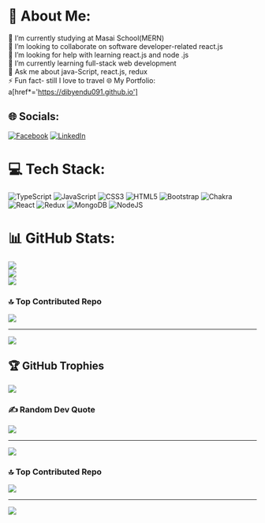 # 💫 About Me:

🔭 I’m currently studying at Masai School(MERN)<br>👯 I’m looking to collaborate on software developer-related react.js<br>🤝 I’m looking for help with learning react.js and node .js<br>🌱 I’m currently learning full-stack web development<br>💬 Ask me about java-Script, react.js, redux<br>⚡ Fun fact- still I love to travel 🌐 My Portfolio: a[href*='https://dibyendu091.github.io']

## 🌐 Socials:

[![Facebook](https://img.shields.io/badge/Facebook-%231877F2.svg?logo=Facebook&logoColor=white)](https://www.facebook.com/dibyendu911) [![LinkedIn](https://img.shields.io/badge/LinkedIn-%230077B5.svg?logo=linkedin&logoColor=white)](https://www.linkedin.com/in/dibyendu-nath-002/)

# 💻 Tech Stack:

![TypeScript](https://img.shields.io/badge/typescript-%23007ACC.svg?style=for-the-badge&logo=typescript&logoColor=white) ![JavaScript](https://img.shields.io/badge/javascript-%23323330.svg?style=for-the-badge&logo=javascript&logoColor=%23F7DF1E) ![CSS3](https://img.shields.io/badge/css3-%231572B6.svg?style=for-the-badge&logo=css3&logoColor=white) ![HTML5](https://img.shields.io/badge/html5-%23E34F26.svg?style=for-the-badge&logo=html5&logoColor=white) ![Bootstrap](https://img.shields.io/badge/bootstrap-%23563D7C.svg?style=for-the-badge&logo=bootstrap&logoColor=white) ![Chakra](https://img.shields.io/badge/chakra-%234ED1C5.svg?style=for-the-badge&logo=chakraui&logoColor=white) ![React](https://img.shields.io/badge/react-%2320232a.svg?style=for-the-badge&logo=react&logoColor=%2361DAFB) ![Redux](https://img.shields.io/badge/redux-%23593d88.svg?style=for-the-badge&logo=redux&logoColor=white) ![MongoDB](https://img.shields.io/badge/MongoDB-%234ea94b.svg?style=for-the-badge&logo=mongodb&logoColor=white) ![NodeJS](https://img.shields.io/badge/node.js-6DA55F?style=for-the-badge&logo=node.js&logoColor=white)

# 📊 GitHub Stats:

![](https://github-readme-stats.vercel.app/api?username=Dibyendu091&theme=dark&hide_border=false&include_all_commits=false&count_private=false)<br/>
![](https://github-readme-streak-stats.herokuapp.com/?user=Dibyendu091&theme=dark&hide_border=false)<br/>
![](https://github-readme-stats.vercel.app/api/top-langs/?username=Dibyendu091&theme=dark&hide_border=false&include_all_commits=false&count_private=false&layout=compact)

### 🔝 Top Contributed Repo

![](https://github-contributor-stats.vercel.app/api?username=Dibyendu091&limit=5&theme=dark&combine_all_yearly_contributions=true)

---

[![](https://visitcount.itsvg.in/api?id=Dibyendu091&icon=0&color=0)](https://visitcount.itsvg.in)

## 🏆 GitHub Trophies

![](https://github-profile-trophy.vercel.app/?username=Dibyendu091&theme=radical&no-frame=false&no-bg=true&margin-w=4)

### ✍ Random Dev Quote

![](https://quotes-github-readme.vercel.app/api?type=horizontal&theme=radical)

---

[![](https://visitcount.itsvg.in/api?id=Dibyendu091&icon=0&color=0)](https://visitcount.itsvg.in)

### 🔝 Top Contributed Repo

![](https://github-contributor-stats.vercel.app/api?username=Dibyendu091&limit=5&theme=dark&combine_all_yearly_contributions=true)

---

[![](https://visitcount.itsvg.in/api?id=Dibyendu091&icon=0&color=0)](https://visitcount.itsvg.in)

<!-- Proudly created with GPRM ( https://gprm.itsvg.in ) -->
